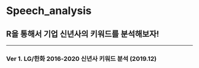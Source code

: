 # Speech_analysis
## R을 통해서 기업 신년사의 키워드를 분석해보자!

---
### Ver 1. LG/한화 2016-2020 신년사 키워드 분석 (2019.12)

